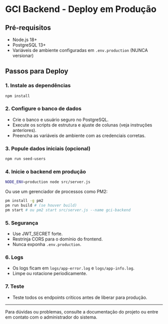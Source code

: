 # GCI Backend - Deploy em Produção

## Pré-requisitos
- Node.js 18+
- PostgreSQL 13+
- Variáveis de ambiente configuradas em `.env.production` (NUNCA versionar)

## Passos para Deploy

### 1. Instale as dependências
```bash
npm install
```

### 2. Configure o banco de dados
- Crie o banco e usuário seguro no PostgreSQL.
- Execute os scripts de estrutura e ajuste de colunas (veja instruções anteriores).
- Preencha as variáveis de ambiente com as credenciais corretas.

### 3. Popule dados iniciais (opcional)
```bash
npm run seed-users
```

### 4. Inicie o backend em produção
```bash
NODE_ENV=production node src/server.js
```
Ou use um gerenciador de processos como PM2:
```bash
pm install -g pm2
pm run build # (se houver build)
pm start # ou pm2 start src/server.js --name gci-backend
```

### 5. Segurança
- Use JWT_SECRET forte.
- Restrinja CORS para o domínio do frontend.
- Nunca exponha `.env.production`.

### 6. Logs
- Os logs ficam em `logs/app-error.log` e `logs/app-info.log`.
- Limpe ou rotacione periodicamente.

### 7. Teste
- Teste todos os endpoints críticos antes de liberar para produção.

---

Para dúvidas ou problemas, consulte a documentação do projeto ou entre em contato com o administrador do sistema.
